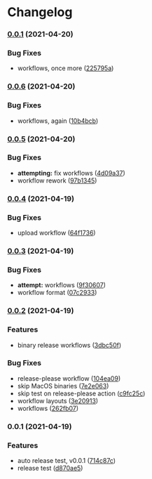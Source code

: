 # Changelog

### [0.0.1](https://www.github.com/bythewood/netmon/compare/v0.0.6...v0.0.1) (2021-04-20)


### Bug Fixes

* workflows, once more ([225795a](https://www.github.com/bythewood/netmon/commit/225795ac1dbc3829302743bc61fd39adc8095c21))

### [0.0.6](https://www.github.com/bythewood/netmon/compare/v0.0.5...v0.0.6) (2021-04-20)


### Bug Fixes

* workflows, again ([10b4bcb](https://www.github.com/bythewood/netmon/commit/10b4bcbf24d42c82d6fd3acf5f15bf152ad281de))

### [0.0.5](https://www.github.com/bythewood/netmon/compare/v0.0.4...v0.0.5) (2021-04-20)


### Bug Fixes

* **attempting:** fix workflows ([4d09a37](https://www.github.com/bythewood/netmon/commit/4d09a37c0cecbb6e63bafcbd0b82a447cae6f696))
* workflow rework ([97b1345](https://www.github.com/bythewood/netmon/commit/97b13452e3ff61b7b755d405e70cc02168770eaa))

### [0.0.4](https://www.github.com/bythewood/netmon/compare/v0.0.3...v0.0.4) (2021-04-19)


### Bug Fixes

* upload workflow ([64f1736](https://www.github.com/bythewood/netmon/commit/64f173642fac435f029361a126c2840d2d25a1f4))

### [0.0.3](https://www.github.com/bythewood/netmon/compare/v0.0.2...v0.0.3) (2021-04-19)


### Bug Fixes

* **attempt:** workflows ([9f30607](https://www.github.com/bythewood/netmon/commit/9f30607956ddd9a6b5f5910332599fc3cda6c2ae))
* workflow format ([07c2933](https://www.github.com/bythewood/netmon/commit/07c293358087c834d51e7e01b76e88a3221cfacc))

### [0.0.2](https://www.github.com/bythewood/netmon/compare/v0.0.1...v0.0.2) (2021-04-19)


### Features

* binary release workflows ([3dbc50f](https://www.github.com/bythewood/netmon/commit/3dbc50fd11846e5302e798e5c9eacc2f773f4bb2))


### Bug Fixes

* release-please workflow ([104ea09](https://www.github.com/bythewood/netmon/commit/104ea0920e71034d441170302870badb9d279bd2))
* skip MacOS binaries ([7e2e063](https://www.github.com/bythewood/netmon/commit/7e2e06332f271f98d36c041321437ad43f0180a4))
* skip test on release-please action ([c9fc25c](https://www.github.com/bythewood/netmon/commit/c9fc25c4b869e94435e8b52a3e17b82a4f818401))
* workflow layouts ([3e20913](https://www.github.com/bythewood/netmon/commit/3e209132e550142865401fd4a35c56393e801b73))
* workflows ([262fb07](https://www.github.com/bythewood/netmon/commit/262fb0745271ed56d9b0462830f0d755d8410aa9))

### 0.0.1 (2021-04-19)


### Features

* auto release test, v0.0.1 ([714c87c](https://www.github.com/bythewood/netmon/commit/714c87c3ce88189ea7a3823bafaaae8ff22bf5df))
* release test ([d870ae5](https://www.github.com/bythewood/netmon/commit/d870ae51679f01bd877c36c854b5020d6e5e6506))
